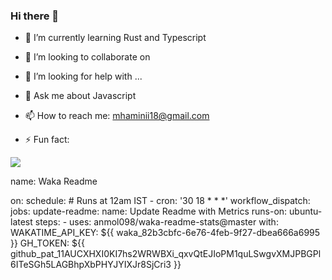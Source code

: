 ### Hi there 👋

- 🌱 I’m currently learning Rust and Typescript
- 👯 I’m looking to collaborate on 
- 🤔 I’m looking for help with ...
- 💬 Ask me about Javascript
- 📫 How to reach me: mhaminii18@gmail.com

- ⚡ Fun fact: 

![](https://komarev.com/ghpvc/?username=mo-ha-amini&style=flat-square&color=blueviolet)

<!--START_SECTION:waka-->
name: Waka Readme

on:
  schedule:
    # Runs at 12am IST
    - cron: '30 18 * * *'
  workflow_dispatch:
jobs:
  update-readme:
    name: Update Readme with Metrics
    runs-on: ubuntu-latest
    steps:
      - uses: anmol098/waka-readme-stats@master
        with:
          WAKATIME_API_KEY: ${{ waka_82b3cbfc-6e76-4feb-9f27-dbea666a6995 }}
          GH_TOKEN: ${{ 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 }}
<!--END_SECTION:waka-->
